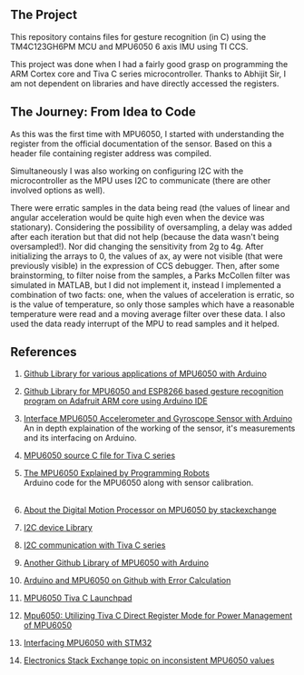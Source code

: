 ## The Project
This repository contains files for gesture recognition (in C) using the TM4C123GH6PM MCU and MPU6050 6 axis IMU using TI CCS.  


This project was done when I had a fairly good grasp on programming the ARM Cortex core and Tiva C series microcontroller. Thanks to Abhijit Sir, I am not dependent on libraries and have directly accessed the registers.

## The Journey: From Idea to Code
As this was the first time with MPU6050, I started with understanding the register from the official documentation of the sensor. Based on this a header file containing register address was compiled.

Simultaneously I was also working on configuring I2C with the microcontroller as the MPU uses I2C to communicate (there are other involved options as well).

There were erratic samples in the data being read (the values of linear and angular acceleration would be quite high even when the device was stationary). Considering the possibility of oversampling, a delay was added after each iteration but that did not help (because the data wasn't being oversampled!). Nor did changing the sensitivity from 2g to 4g. After initializing the arrays to 0, the values of ax, ay were not visible (that were previously visible) in the expression of CCS debugger. Then, after some brainstorming, to filter noise from the samples, a Parks McCollen filter was simulated in MATLAB, but I did not implement it, instead I implemented a combination of two facts: one, when the values of acceleration is erratic, so is the value of temperature, so only those samples which have a reasonable temperature were read and a moving average filter over these data.
I also used the data ready interrupt of the MPU to read samples and it helped.

## References
1. [Github Library for various applications of MPU6050 with Arduino](https://github.com/jarzebski/Arduino-MPU6050/tree/dev)
2. [Github Library for MPU6050 and ESP8266 based gesture recognition program on Adafruit ARM core using Arduino IDE](https://github.com/cookiestroke/Gesture-Recognition)
3. [Interface MPU6050 Accelerometer and Gyroscope Sensor with Arduino](https://lastminuteengineers.com/mpu6050-accel-gyro-arduino-tutorial/)  
An in depth explaination of the working of the sensor, it's measurements and its interfacing on Arduino.
4. [MPU6050 source C file for Tiva C series](https://github.com/yuvadm/tiva-c/blob/master/sensorlib/mpu6050.c)
5. [The MPU6050 Explained by Programming Robots](https://mjwhite8119.github.io/Robots/mpu6050)  
Arduino code for the MPU6050 along with sensor calibration.
<br> </br>

6. [About the Digital Motion Processor on MPU6050  by stackexchange](https://electronics.stackexchange.com/questions/161291/mpu6050-dmp-values-read#:~:text=The%20code%20executed%20by%20the,3kB%20array%20of%20raw%20bytes.)
7. [I2C device Library](https://github.com/jrowberg/i2cdevlib/tree/master)
8. [I2C communication with Tiva C series](https://microcontrollerslab.com/i2c-communication-tm4c123g-tiva-c-launchpad/)
9. [Another Github Library of MPU6050 with Arduino](https://github.com/ElectronicCats/mpu6050/tree/master)
10. [Arduino and MPU6050 on Github with Error Calculation](https://howtomechatronics.com/tutorials/arduino/arduino-and-mpu6050-accelerometer-and-gyroscope-tutorial/)
11. [MPU6050 Tiva C Launchpad](https://microcontrollerslab.com/mpu6050-gyroscope-accelerometer-sensor-interfacing-with-tm4c123g-tiva-c-launchpad/)
12. [Mpu6050: Utilizing Tiva C Direct Register Mode for Power Management of MPU6050](https://copyprogramming.com/howto/mpu6050-power-management-using-tiva-c-direct-register-mode)
13. [Interfacing MPU6050 with STM32](https://controllerstech.com/how-to-interface-mpu6050-gy-521-with-stm32/)
14. [Electronics Stack Exchange topic on inconsistent MPU6050 values](https://electronics.stackexchange.com/questions/364943/mpu6050-showing-inconsistent-angle-values)
 

